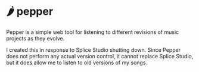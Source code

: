 # 🌶 pepper

Pepper is a simple web tool for listening to different revisions of music projects as they evolve.

I created this in response to Splice Studio shutting down. Since Pepper does not perform any actual version control, it cannot replace Splice Studio, but it does allow me to listen to old versions of my songs.
